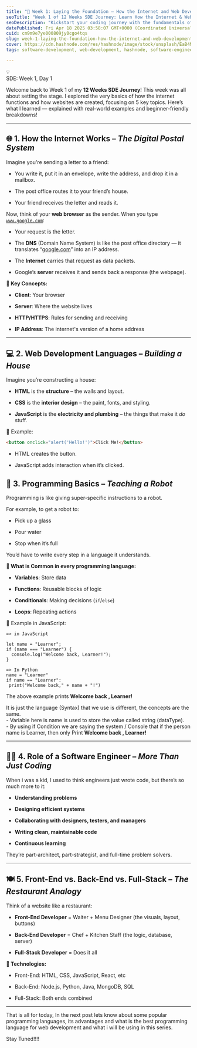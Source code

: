 ```yaml
---
title: "🚀 Week 1: Laying the Foundation – How the Internet and Web Development Work"
seoTitle: "Week 1 of 12 Weeks SDE Journey: Learn How the Internet & Web Developme"
seoDescription: "Kickstart your coding journey with the fundamentals of web development! In Week 1 of my 12-week SDE series, I explore how the internet works, key web techno"
datePublished: Fri Apr 18 2025 03:58:07 GMT+0000 (Coordinated Universal Time)
cuid: cm9m9e7ye000809jy0cgo4tqs
slug: week-1-laying-the-foundation-how-the-internet-and-web-development-work
cover: https://cdn.hashnode.com/res/hashnode/image/stock/unsplash/EaB4Ml7C7fE/upload/e78ae53f1a3f793d5552e6e46d58f4ae.jpeg
tags: software-development, web-development, hashnode, software-engineering, 100daysofcode, codenewbie, codinglife

---
```


<div data-node-type="callout">
<div data-node-type="callout-emoji">💡</div>
<div data-node-type="callout-text">SDE: Week 1, Day 1</div>
</div>

Welcome back to Week 1 of my **12 Weeks SDE Journey**! This week was all about setting the stage. I explored the very basics of how the internet functions and how websites are created, focusing on 5 key topics. Here’s what I learned — explained with real-world examples and beginner-friendly breakdowns!

---

## 🌐 1. How the Internet Works – *The Digital Postal System*

Imagine you're sending a letter to a friend:

* You write it, put it in an envelope, write the address, and drop it in a mailbox.
    
* The post office routes it to your friend’s house.
    
* Your friend receives the letter and reads it.
    

Now, think of your **web browser** as the sender. When you type [`www.google.com`](http://www.google.com):

* Your request is the letter.
    
* The **DNS** (Domain Name System) is like the post office directory — it translates “[google.com](http://google.com)” into an IP address.
    
* The **Internet** carries that request as data packets.
    
* Google’s **server** receives it and sends back a response (the webpage).
    

**🧠 Key Concepts:**

* **Client**: Your browser
    
* **Server**: Where the website lives
    
* **HTTP/HTTPS**: Rules for sending and receiving
    
* **IP Address**: The internet's version of a home address
    

---

## 💻 2. Web Development Languages – *Building a House*

Imagine you’re constructing a house:

* **HTML** is the **structure** – the walls and layout.
    
* **CSS** is the **interior design** – the paint, fonts, and styling.
    
* **JavaScript** is the **electricity and plumbing** – the things that make it *do* stuff.
    

🧪 Example:

```html
<button onclick="alert('Hello!')">Click Me!</button>
```

* HTML creates the button.
    
* JavaScript adds interaction when it’s clicked.
    

## 🧠 3. Programming Basics – *Teaching a Robot*

Programming is like giving super-specific instructions to a robot.

For example, to get a robot to:

* Pick up a glass
    
* Pour water
    
* Stop when it’s full
    

You’d have to write every step in a language it understands.

**🧩 What is Common in every programming language:**

* **Variables**: Store data
    
* **Functions**: Reusable blocks of logic
    
* **Conditionals**: Making decisions (`if`/`else`)
    
* **Loops**: Repeating actions
    

🧪 Example in JavaScript:

```plaintext
=> in JavaScript

let name = "Learner";
if (name === "Learner") {
  console.log("Welcome back, Learner!");
}

=> In Python
name = "Learner"
if name == "Learner":
 print("Welcome back," + name + "!")
```

The above example prints **Welcome back , Learner!**

It is just the language (Syntax) that we use is different, the concepts are the same.  
\- Variable here is name is used to store the value called string (dataType).  
\- By using if Condition we are saying the system / Console that if the person name is Learner, then only Print **Welcome back , Learner!**

---

## 👨‍💻 4. Role of a Software Engineer – *More Than Just Coding*

When i was a kid, I used to think engineers just wrote code, but there’s so much more to it:

* **Understanding problems**
    
* **Designing efficient systems**
    
* **Collaborating with designers, testers, and managers**
    
* **Writing clean, maintainable code**
    
* **Continuous learning**
    

They’re part-architect, part-strategist, and full-time problem solvers.

---

## 🍽 5. Front-End vs. Back-End vs. Full-Stack – *The Restaurant Analogy*

Think of a website like a restaurant:

* **Front-End Developer** = Waiter + Menu Designer (the visuals, layout, buttons)
    
* **Back-End Developer** = Chef + Kitchen Staff (the logic, database, server)
    
* **Full-Stack Developer** = Does it all
    

**🔧 Technologies:**

* Front-End: HTML, CSS, JavaScript, React, etc
    
* Back-End: Node.js, Python, Java, MongoDB, SQL
    
* Full-Stack: Both ends combined
    

---

That is all for today, In the next post lets know about some popular programming languages, its advantages and what is the best programming language for web development and what i will be using in this series.

Stay Tuned!!!!